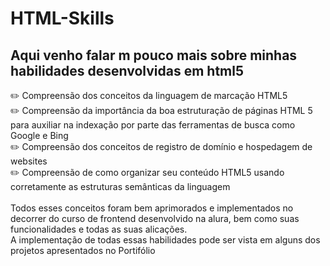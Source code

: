 # HTML-Skills

## Aqui venho falar m pouco mais sobre minhas habilidades desenvolvidas em html5

✏️ Compreensão dos conceitos da linguagem de marcação HTML5</br>
✏️ Compreensão da importância da boa estruturação de páginas HTML 5 para auxiliar na indexação por parte das ferramentas de busca como Google e Bing</br>
✏️ Compreensão dos conceitos de registro de domínio e hospedagem de websites</br>
✏️ Compreensão de como organizar seu conteúdo HTML5 usando corretamente as estruturas semânticas da linguagem</br></br>
Todos esses conceitos foram bem aprimorados e implementados no decorrer do curso de frontend desenvolvido na alura, bem como suas funcionalidades e todas as suas alicações.</br>
A implementação de todas essas habilidades pode ser vista em alguns dos projetos apresentados no Portifólio 
